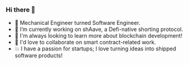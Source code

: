 ### Hi there 👋

- 🦾 Mechanical Engineer turned Software Engineer.
- 🔭 I’m currently working on shAave, a Defi-native shorting protocol.
- 🌱 I'm always looking to learn more about blockchain development!
- 👯 I'd love to collaborate on smart contract-related work.
- 💥 I have a passion for startups; I love turning ideas into shipped software products!

